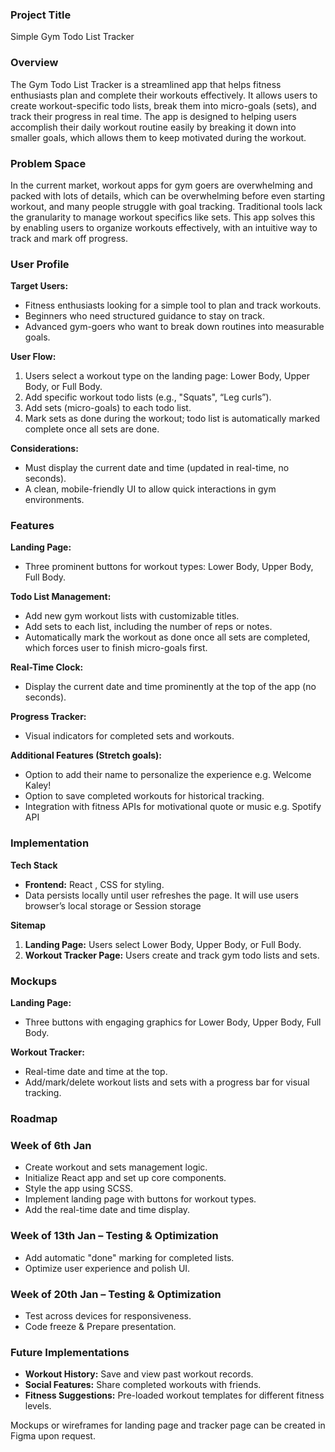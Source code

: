 ### Project Title

Simple Gym Todo List Tracker

### Overview

The Gym Todo List Tracker is a streamlined app that helps fitness enthusiasts plan and complete their workouts effectively. It allows users to create workout-specific todo lists, break them into micro-goals (sets), and track their progress in real time. The app is designed to helping users accomplish their daily workout routine easily by breaking it down into smaller goals, which allows them to keep motivated during the workout.

### Problem Space

In the current market, workout apps for gym goers are overwhelming and packed with lots of details, which can be overwhelming before even starting workout, and many people struggle with  goal tracking. Traditional tools lack the granularity to manage workout specifics like sets. This app solves this by enabling users to organize workouts effectively, with an intuitive way to track and mark off progress.

### User Profile

**Target Users:**

- Fitness enthusiasts looking for a simple tool to plan and track workouts.
- Beginners who need structured guidance to stay on track.
- Advanced gym-goers who want to break down routines into measurable goals.

**User Flow:**

1. Users select a workout type on the landing page: Lower Body, Upper Body, or Full Body.
2. Add specific workout todo lists (e.g., "Squats", “Leg curls”).
3. Add sets (micro-goals) to each todo list.
4. Mark sets as done during the workout; todo list is automatically marked complete once all sets are done.

**Considerations:**

- Must display the current date and time (updated in real-time, no seconds).
- A clean, mobile-friendly UI to allow quick interactions in gym environments.

### Features

**Landing Page:**

- Three prominent buttons for workout types: Lower Body, Upper Body, Full Body.

**Todo List Management:**

- Add new gym workout lists with customizable titles.
- Add sets to each list, including the number of reps or notes.
- Automatically mark the workout as done once all sets are completed, which forces user to finish micro-goals first.

**Real-Time Clock:**

- Display the current date and time prominently at the top of the app (no seconds).

**Progress Tracker:**

- Visual indicators for completed sets and workouts.

**Additional Features (Stretch goals):**

- Option to add their name to personalize the experience e.g. Welcome Kaley!
- Option to save completed workouts for historical tracking.
- Integration with fitness APIs for motivational quote or music e.g. Spotify API

### Implementation

**Tech Stack**

- **Frontend:** React , CSS for styling.
- Data persists locally until user refreshes the page. It will use users browser’s local storage or Session storage

**Sitemap**

1. **Landing Page:** Users select Lower Body, Upper Body, or Full Body.
2. **Workout Tracker Page:** Users create and track gym todo lists and sets.

### Mockups

**Landing Page:**

- Three buttons with engaging graphics for Lower Body, Upper Body, Full Body.

**Workout Tracker:**

- Real-time date and time at the top.
- Add/mark/delete workout lists and sets with a progress bar for visual tracking.

### Roadmap

### **Week of  6th Jan**

- Create workout and sets management logic.
- Initialize React app and set up core components.
- Style the app using SCSS.
- Implement landing page with buttons for workout types.
- Add the real-time date and time display.

### **Week of 13th Jan – Testing & Optimization**

- Add automatic "done" marking for completed lists.
- Optimize user experience and polish UI.

### **Week of 20th Jan – Testing & Optimization**

- Test across devices for responsiveness.
- Code freeze & Prepare presentation.

### Future Implementations

- **Workout History:** Save and view past workout records.
- **Social Features:** Share completed workouts with friends.
- **Fitness Suggestions:** Pre-loaded workout templates for different fitness levels.

Mockups or wireframes for landing page and tracker page can be created in Figma upon request.
